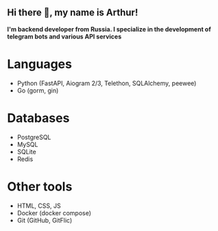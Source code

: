 ## Hi there 👋, my name is Arthur!
**I'm backend developer from Russia. I specialize in the development of telegram bots and various API services**
# Languages
- Python (FastAPI, Aiogram 2/3, Telethon, SQLAlchemy, peewee)
- Go (gorm, gin)
# Databases
- PostgreSQL
- MySQL
- SQLite
- Redis
# Other tools
- HTML, CSS, JS
- Docker (docker compose)
- Git (GitHub, GitFlic)
